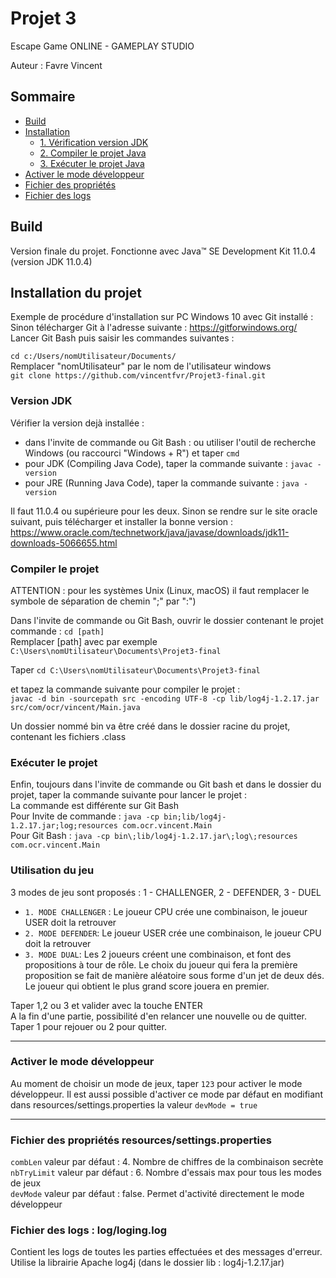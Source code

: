 # Projet 3
Escape Game ONLINE - GAMEPLAY STUDIO

Auteur : Favre Vincent

Sommaire
---
* [Build](#build)
* [Installation](#install)
	* [1. Vérification version JDK](#jdkVersion)
	* [2. Compiler le projet Java](#compilingJavaProject)
	* [3. Exécuter le projet Java](#runningJavaProject)
* [Activer le mode développeur](#devMode)
* [Fichier des propriétés](#settings)
* [Fichier des logs](#logs)


## Build <a id="build"></a>
Version finale du projet.
Fonctionne avec Java™ SE Development Kit 11.0.4 (version JDK 11.0.4)


## Installation du projet<a id="install"></a>
Exemple de procédure d'installation sur PC Windows 10 avec Git installé :<br>
Sinon télécharger Git à l'adresse suivante : https://gitforwindows.org/ <br>
Lancer Git Bash puis saisir les commandes suivantes :
 
``cd c:/Users/nomUtilisateur/Documents/`` <br>
Remplacer "nomUtilisateur" par le nom de l'utilisateur windows <br>
``git clone https://github.com/vincentfvr/Projet3-final.git`` <br>

### Version JDK <a id="jdkVerion"></a>
Vérifier la version dejà installée :

- dans l'invite de commande ou Git Bash : ou utiliser l'outil de recherche Windows (ou raccourci "Windows + R") et taper ``cmd``
- pour JDK (Compiling Java Code), taper la commande suivante : ``javac -version``
- pour JRE (Running Java Code), taper la commande suivante : ``java -version``

Il faut 11.0.4 ou supérieure pour les deux. Sinon se rendre sur le site oracle suivant, puis télécharger et installer la bonne version :
https://www.oracle.com/technetwork/java/javase/downloads/jdk11-downloads-5066655.html


### Compiler le projet <a id="compilingJavaProject"></a>
ATTENTION : pour les systèmes Unix (Linux, macOS) il faut remplacer le symbole de séparation de chemin ";" par ":")

Dans l'invite de commande ou Git Bash, ouvrir le dossier contenant le projet commande : ``cd [path]``<br>
Remplacer [path] avec par exemple ``C:\Users\nomUtilisateur\Documents\Projet3-final``<br>

Taper ``cd C:\Users\nomUtilisateur\Documents\Projet3-final``

et tapez la commande suivante pour compiler le projet :<br>
``javac -d bin -sourcepath src -encoding UTF-8 -cp lib/log4j-1.2.17.jar src/com/ocr/vincent/Main.java``

Un dossier nommé bin va être créé dans le dossier racine du projet, contenant les fichiers .class

### Exécuter le projet  <a id="runningJavaProject"></a>
Enfin, toujours dans l'invite de commande ou Git bash et dans le dossier du projet, taper la commande suivante pour lancer le projet : <br>
La commande est différente sur Git Bash <br>
Pour Invite de commande : ``java -cp bin;lib/log4j-1.2.17.jar;log;resources com.ocr.vincent.Main`` <br>
Pour Git Bash : ``java -cp bin\;lib/log4j-1.2.17.jar\;log\;resources com.ocr.vincent.Main`` <br>

### Utilisation du jeu <a id="useProject"></a>

3 modes de jeu sont proposés : 1 - CHALLENGER, 2 - DEFENDER, 3 - DUEL

* ``1. MODE CHALLENGER`` : Le joueur CPU crée une combinaison, le joueur USER doit la retrouver 
* ``2. MODE DEFENDER``: Le joueur USER crée une combinaison, le joueur CPU doit la retrouver
* ``3. MODE DUAL``: Les 2 joueurs créent une combinaison, et font des propositions à tour de rôle. Le choix du joueur qui fera la première proposition se fait de manière aléatoire sous forme d'un jet de deux dés. Le joueur qui obtient le plus grand score jouera en premier.

Taper 1,2 ou 3 et valider avec la touche ENTER<br>
A la fin d'une partie, possibilité d'en relancer une nouvelle ou de quitter. Taper 1 pour rejouer ou 2 pour quitter.
___
### Activer le mode développeur <a id="devMode"></a>
Au moment de choisir un mode de jeux, taper ``123`` pour activer le mode développeur.
Il est aussi possible d'activer ce mode par défaut en modifiant dans resources/settings.properties la valeur ``devMode = true``
___

### Fichier des propriétés  resources/settings.properties<a id="settings"></a>
``combLen`` valeur par défaut : 4. Nombre de chiffres de la combinaison secrète<br>
``nbTryLimit`` valeur par défaut : 6. Nombre d'essais max pour tous les modes de jeux<br>
``devMode`` valeur par défaut : false. Permet d'activité directement le mode développeur

### Fichier des logs : log/loging.log<a id="logs"></a>
Contient les logs de toutes les parties effectuées et des messages d'erreur. Utilise la librairie Apache log4j (dans le dossier lib : log4j-1.2.17.jar)

